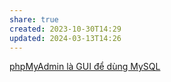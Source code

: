 ```yaml
---
share: true
created: 2023-10-30T14:29
updated: 2024-03-13T14:26
---
```


[phpMyAdmin là GUI để dùng MySQL](../phpMyAdmin%20l%C3%A0%20GUI%20%C4%91%E1%BB%83%20d%C3%B9ng%20MySQL.md) 
